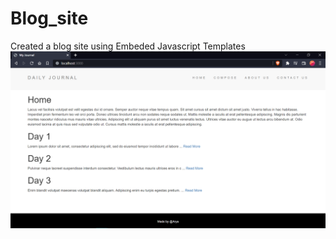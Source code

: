 # Blog_site
Created a blog site using Embeded Javascript Templates
<img src="images/Capture.PNG"></img>
